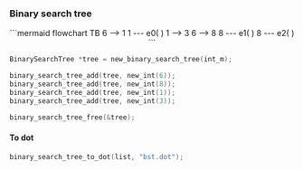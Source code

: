 
### Binary search tree

<div style="text-align: center;">
```mermaid
flowchart TB
    6 --> 1
    1 --- e0( )
	1 --> 3
	6 --> 8
	8 --- e1( )
	8 --- e2( )
```
</div>

```c  
BinarySearchTree *tree = new_binary_search_tree(int_m);

binary_search_tree_add(tree, new_int(6));    
binary_search_tree_add(tree, new_int(8));  
binary_search_tree_add(tree, new_int(1));
binary_search_tree_add(tree, new_int(3));

binary_search_tree_free(&tree);  
```  

#### To dot
```c
binary_search_tree_to_dot(list, "bst.dot");
```